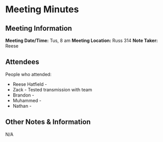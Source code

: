# Meeting Minutes
## Meeting Information
**Meeting Date/Time:** Tus, 8 am
**Meeting Location:** Russ 314
**Note Taker:** Reese

## Attendees
People who attended:
- Reese Hatfield - 
- Zack - Tested transmission with team
- Brandon -
- Muhammed - 
- Nathan - 
## Other Notes & Information
N/A


